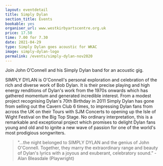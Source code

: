 ```yaml
---
layout: eventdetail
title: Simply Dylan
section_title: Events
bookable: yes
organiser_url: www.westkirbyartscentre.org.uk
price: 17.50
time: 7.00 for 7.30
date: 2021-04-29
type: Simply Dylan goes acoustic for WKAC
image: simply-dylan-logo
permalink: /events/simply-dylan-nov2020
---
```


Join John O’Connell and his Simply Dylan band for an acoustic gig.

SIMPLY DYLAN is O'Connell's personal exploration and celebration of the rich and diverse work of Bob Dylan. It is their precise playing and high energy renditions of Dylan's work from the 1970s onwards which has gathered momentum and generated incredible interest. From a modest project recognising Dylan's 70th Birthday in 2011 Simply Dylan has gone from selling out the Cavern Club 6 times, to impressing Dylan fans from across the UK on their Tours with SJM Concerts to opening up the Isle of Wight Festival on the Big Top Stage. No ordinary interpretation, this is a remarkable and exceptional project which promises to delight Dylan fans young and old and to ignite a new wave of passion for one of the world's most prodigious songwriters.

> "…the night belonged to SIMPLY DYLAN and the genius of John O'Connell. Together, they marry the extraordinary range and beauty of Dylan's lyrics with a joyous and exuberant, celebratory sound.” - Alan Bleasdale (Playwright)
